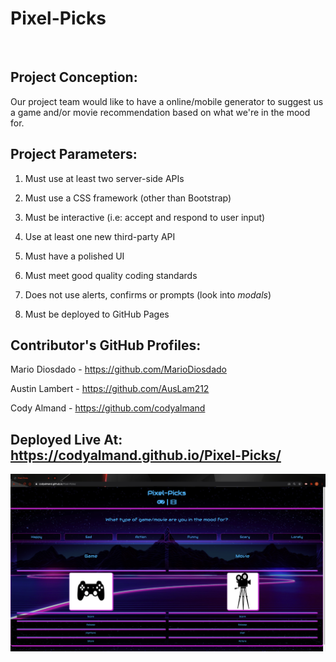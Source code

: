 # Pixel-Picks

<br>

## Project Conception:

Our project team would like to have a online/mobile generator to suggest us a game and/or movie recommendation based on what we're in the mood for.

## Project Parameters:

1. Must use at least two server-side APIs

2. Must use a CSS framework (other than Bootstrap)

3. Must be interactive (i.e: accept and respond to user input)

4. Use at least one new third-party API

5. Must have a polished UI

6. Must meet good quality coding standards

7. Does not use alerts, confirms or prompts (look into _modals_)

8. Must be deployed to GitHub Pages

## Contributor's GitHub Profiles:

Mario Diosdado - https://github.com/MarioDiosdado

Austin Lambert - https://github.com/AusLam212

Cody Almand - https://github.com/codyalmand

## Deployed Live At: https://codyalmand.github.io/Pixel-Picks/

![](/Screenshot/Project-Screenshot.png)
